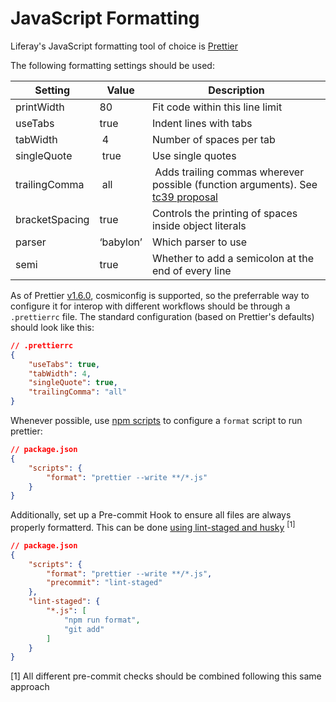 # JavaScript Formatting

Liferay's JavaScript formatting tool of choice is [Prettier](https://prettier.io/)

The following formatting settings should be used:

| Setting | Value | Description |
| --- | --- | --- |
| printWidth | 80 | Fit code within this line limit |
| useTabs | true | Indent lines with tabs |
| tabWidth | 4 | Number of spaces per tab |
| singleQuote | true | Use single quotes |
| trailingComma | all | Adds trailing commas wherever possible (function arguments). See [tc39 proposal](https://github.com/tc39/proposal-trailing-function-commas) |
| bracketSpacing | true | Controls the printing of spaces inside object literals |
| parser | ‘babylon’ | Which parser to use |
| semi | true | Whether to add a semicolon at the end of every line |

As of Prettier [v1.6.0](https://github.com/prettier/prettier/releases/tag/1.6.0), cosmiconfig is supported, so the preferrable way to configure it for interop with different workflows should be through a `.prettierrc` file. The standard configuration (based on Prettier's defaults) should look like this:

```json
// .prettierrc
{
	"useTabs": true,
	"tabWidth": 4,
	"singleQuote": true, 
	"trailingComma": "all"
}
```

Whenever possible, use [npm scripts](https://docs.npmjs.com/cli/run-script) to configure a `format` script to run prettier:

```json
// package.json
{
    "scripts": {
        "format": "prettier --write **/*.js"
    }
}
```

Additionally, set up a Pre-commit Hook to ensure all files are always properly formatterd. This can be done [using lint-staged and husky](https://prettier.io/docs/en/usage.html#option-1-lint-staged-https-githubcom-okonet-lint-staged) <sup>[1]</sup>

```json
// package.json
{
    "scripts": {
        "format": "prettier --write **/*.js",
        "precommit": "lint-staged"
    },
    "lint-staged": {
        "*.js": [
            "npm run format",
            "git add"
        ]
    }
}
```

[1] All different pre-commit checks should be combined following this same approach